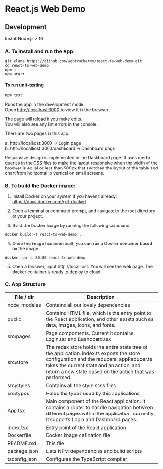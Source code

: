 # React.js Web Demo

## Development

Install Node.js > 16

### A. To install and run the App:

```
git clone https://github.com/webtrackerxy/react-ts-web-demo.git
cd react-ts-web-demo
npm i
npm start
```

#### To run unit-testing

```
npm test
```

Runs the app in the development mode.\
Open [http://localhost:3000](http://localhost:3000) to view it in the browser.

The page will reload if you make edits.\
You will also see any lint errors in the console.

There are two pages in this app:

a. http://localhost:3000 -> Login page <br>
b. http://localhost:3000/dashboard -> Dashboard page

Responsive design is implemented in the Dashboard page. It uses media queries in the CSS files to make the layout responsive when the width of the broswer is equal or less than 500px that switches the layout of the table and chart from horizontal to vertical on small screens.

### B. To build the Docker image:

1. Install Docker on your system if you haven't already: https://docs.docker.com/get-docker/

2. Open a terminal or command prompt, and navigate to the root directory of your project.

3. Build the Docker image by running the following command.

```
docker build -t react-ts-web-demo .
```

4. Once the image has been built, you can run a Docker container based on the image.

```
docker run -p 80:80 react-ts-web-demo
```

5. Open a broswer, input http://localhost. You will see the web page. The docker container is ready to deploy to cloud

### C. App Structure

| File / dir    | Description                                                                                                                                                                                                                                    |
| ------------- | ---------------------------------------------------------------------------------------------------------------------------------------------------------------------------------------------------------------------------------------------- |
| node_modules  | Contains all our lovely dependencies                                                                                                                                                                                                           |
| public        | Contains HTML file, which is the entry point to the React application, and other assets such as data, images, icons, and fonts.                                                                                                                |
| src/pages     | Page compontents. Current it contains Login.tsx and Dashboard.tsx                                                                                                                                                                              |
| src/store     | The redux store holds the entire state tree of the application. index.ts exports the store configuration and the reducers. appReducer.ts takes the current state and an action, and return a new state based on the action that was performed. |
| src/styles    | Contains all the style scss files                                                                                                                                                                                                              |
| src/types     | Holds the types used by this applications                                                                                                                                                                                                      |
| App.tsx       | Main component of the React application. It contains a router to handle navigation between different pages within the application. currently, It supports Login and Dashboard pages.                                                           |
| index.tsx     | Entry point of the React application                                                                                                                                                                                                           |
| Dockerfile    | Docker image defination file                                                                                                                                                                                                                   |
| README.md     | This file                                                                                                                                                                                                                                      |
| package.json  | Lists NPM dependencies and build scripts                                                                                                                                                                                                       |
| tsconfig.json | Configures the TypeScript compiler                                                                                                                                                                                                             |
